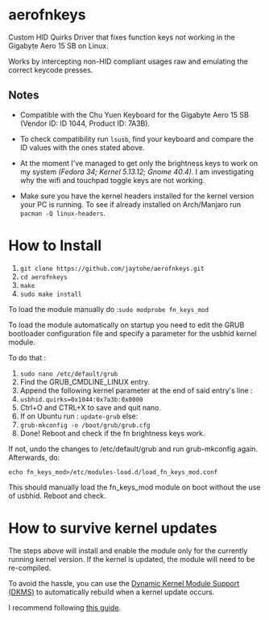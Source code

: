 # aerofnkeys
Custom HID Quirks Driver that fixes function keys not working in the Gigabyte Aero 15 SB on Linux.

Works by intercepting non-HID compliant usages raw and emulating the correct keycode presses.

## Notes

- Compatible with the Chu Yuen Keyboard for the Gigabyte Aero 15 SB (Vendor ID: ID 1044, Product ID: 7A3B).
- To check compatibility run `lsusb`, find your keyboard and compare the ID values with the ones stated above.
- At the moment I've managed to get only the brightness keys to work on my system *(Fedora 34; Kernel 5.13.12; Gnome 40.4)*. I am investigating why the wifi and touchpad toggle keys are not working.

- Make sure you have the kernel headers installed for the kernel version your PC is running. To see if already installed on Arch/Manjaro run `pacman -Q linux-headers`.

# How to Install

1. `git clone https://github.com/jaytohe/aerofnkeys.git`
2. `cd aerofnkeys`
3. `make`
4. `sudo make install`

To load the module manually do :`sudo modprobe fn_keys_mod`

To load the module automatically on startup you need to edit the GRUB bootloader configuration file and specify a parameter for the usbhid kernel module.

To do that :
1. `sudo nano /etc/default/grub`
2. Find the GRUB_CMDLINE_LINUX entry.
3. Append the following kernel parameter at the end of said entry's line :
4.  `usbhid.quirks=0x1044:0x7a3b:0x0000`
5. Ctrl+O and CTRL+X to save and quit nano.
6. If on Ubuntu run : `update-grub` else:
7.  `grub-mkconfig -o /boot/grub/grub.cfg`
9. Done! Reboot and check if the fn brightness keys work.

If not, undo the changes to /etc/default/grub and run grub-mkconfig again. Afterwards, do:

`echo fn_keys_mod>/etc/modules-load.d/load_fn_keys_mod.conf`

This should manually load the fn_keys_mod module on boot without the use of usbhid. Reboot and check.

# How to survive kernel updates

The steps above will install and enable the module only for the currently running kernel version. If the kernel is updated, the module will need to be re-compiled. 

To avoid the hassle, you can use the [Dynamic Kernel Module Support (DKMS)](https://en.wikipedia.org/wiki/Dynamic_Kernel_Module_Support) to automatically rebuild when a kernel update occurs.

I recommend following [this guide](https://wiki.centos.org/HowTos/BuildingKernelModules#Building_a_kernel_module_using_Dynamic_Kernel_Module_Support_.28DKMS.29).


